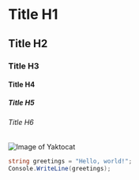 # Title H1
## Title H2
### Title H3
#### Title H4
##### Title H5
###### Title H6

![Image of Yaktocat](https://octodex.github.com/images/yaktocat.png)

``` C#
string greetings = "Hello, world!";
Console.WriteLine(greetings);
```
